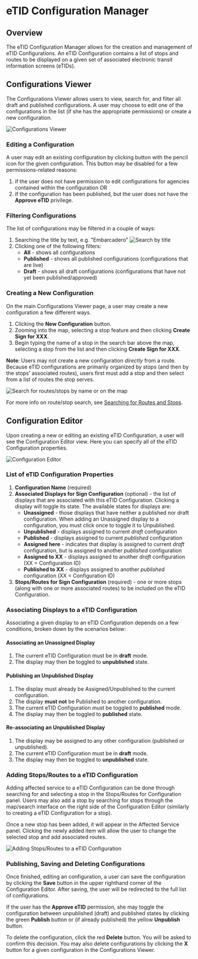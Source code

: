 # eTID Configuration Manager

## Overview

The eTID Configuration Manager allows for the creation and management of eTID Configurations. An eTID Configuration contains a list of stops and routes to be displayed on a given set of associated electronic transit information screens (eTIDs).

## Configurations Viewer

The Configurations Viewer allows users to view, search for, and filter all draft and published configurations.  A user may choose to edit one of the configurations in the list (if she has the appropriate permissions) or create a new configuration.

![Configurations Viewer](/img/configurations-viewer.png "Configurations Viewer")

### Editing a Configuration

A user may edit an existing configuration by clicking button with the pencil icon for the given configuration.  This button may be disabled for a few permissions-related reasons:

1. if the user does not have permission to edit configurations for agencies contained within the configuration OR
2. if the configuration has been published, but the user does not have the **Approve eTID** privilege.

### Filtering Configurations

The list of configurations may be filtered in a couple of ways:

1. Searching the title by text, e.g. "Embarcadero"  ![Search by title](/img/filter-configurations.png "Search by title")  
2. Clicking one of the following filters:
    - **All** - shows all configurations
    - **Published** - shows all published configurations (configurations that are live)
    - **Draft** - shows all draft configurations (configurations that have not yet been published/approved)

### Creating a New Configuration

On the main Configurations Viewer page, a user may create a new configuration a few different ways.

1. Clicking the **New Configuration** button.
2. Zooming into the map, selecting a stop feature and then clicking **Create Sign for XXX**.
3. Begin typing the name of a stop in the search bar above the map, selecting a stop from the list and then clicking **Create Sign for XXX**.

**Note**: Users may not create a new configuration *directly* from a route.  Because eTID configurations are primarily organized by stops (and then by the stops' associated routes), users first must add a stop and then select from a list of routes the stop serves.

![Search for routes/stops by name or on the map](/img/gtfs-map-search-config.png "Search for routes/stops by name or on the map")  

For more info on route/stop search, see [Searching for Routes and Stops](user/searching-routes-stops/).

## Configuration Editor

Upon creating a new or editing an existing eTID Configuration, a user will see the Configuration Editor view. Here you can specify all of the eTID Configuration properties.

![Configuration Editor](/img/configuration-editor.png "Configuration Editor")  

### List of eTID Configuration Properties

1. **Configuration Name** (required)
2. **Associated Displays for Sign Configuration** (optional) - the list of displays that are associated with this eTID Configuration. Clicking a display will toggle its state. The available states for displays are:
    - **Unassigned** - those displays that have neither a published nor draft configuration. When adding an Unassigned display to a configuration, you must click once to toggle it to Unpublished.
    - **Unpublished** - displays assigned to current *draft* configuration
    - **Published** - displays assigned to current *published* configuration
    - **Assigned here** - indicates that display is assigned to current *draft* configuration, but is assigned to another *published* configuration
    - **Assigned to XX** - displays assigned to another *draft* configuration (XX = Configuration ID)
    - **Published to XX** - displays assigned to another *published* configuration (XX = Configuration ID)
3. **Stops/Routes for Sign Configuration** (required) - one or more stops (along with one or more associated routes) to be included on the eTID Configuration.

### Associating Displays to a eTID Configuration

Associating a given display to an eTID Configuration depends on a few conditions, broken down by the scenarios below:

#### Associating an Unassigned Display

1. The current eTID Configuration must be in **draft** mode.
2. The display may then be toggled to **unpublished** state.

#### Publishing an Unpublished Display

1. The display must already be Assigned/Unpublished to the current configuration.
2. The display **must not** be Published to another configuration.
3. The current eTID Configuration must be toggled to **published** mode.
4. The display may then be toggled to **published** state.

#### Re-associating an Unpublished Display

1. The display may be assigned to any other configuration (published or unpublished).
2. The current eTID Configuration must be in **draft** mode.
4. The display may then be toggled to **unpublished** state.

### Adding Stops/Routes to a eTID Configuration

Adding affected service to a eTID Configuration can be done through searching for and selecting a stop in the Stops/Routes for Configuration panel. Users may also add a stop by searching for stops through the map/search interface on the right side of the Configuration Editor (similarly to creating a eTID Configuration for a stop).

Once a new stop has been added, it will appear in the Affected Service panel. Clicking the newly added item will allow the user to change the selected stop and add associated routes.

![Adding Stops/Routes to a eTID Configuration](/img/stops-routes-configuration.png "Adding Stops/Routes to a eTID Configuration")

### Publishing, Saving and Deleting Configurations

Once finished, editing an configuration, a user can save the configuration by clicking the **Save** button in the upper righthand corner of the Configuration Editor. After saving, the user will be redirected to the full list of configurations.

If the user has the **Approve eTID** permission, she may toggle the configuration between unpublished (draft) and published states by clicking the green **Publish** button or (if already published) the yellow **Unpublish** button.

To delete the configuration, click the red **Delete** button.  You will be asked to confirm this decision.  You may also delete configurations by clicking the **X** button for a given configuration in the Configurations Viewer.
